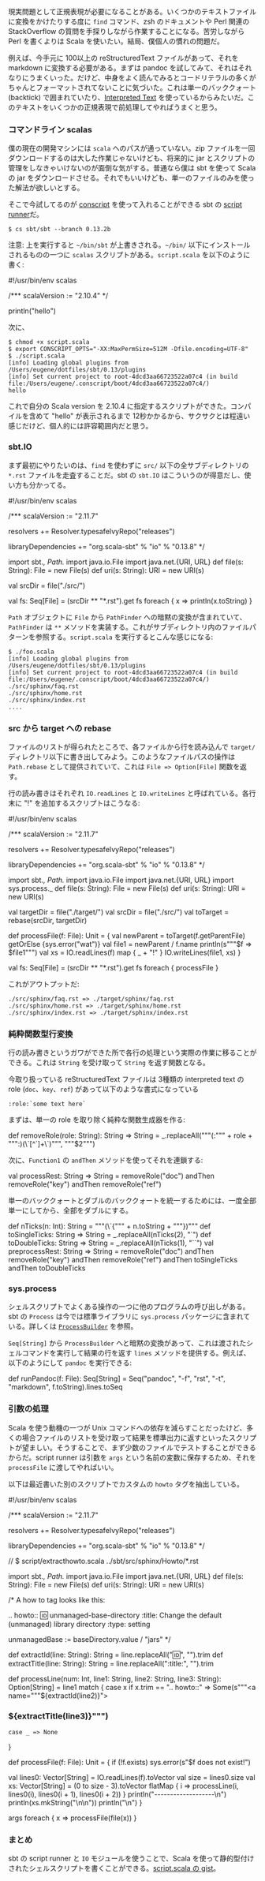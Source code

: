   [1]: http://docutils.sourceforge.net/docs/ref/rst/restructuredtext.html#interpreted-text
  [2]: http://www.scala-sbt.org/release/docs/Detailed-Topics/Scripts.html#sbt-script-runner
  [3]: https://github.com/n8han/conscript
  [4]: http://www.scala-lang.org/api/2.10.4/index.html#scala.sys.process.ProcessBuilder
  [5]: https://gist.github.com/eed3si9n/fc1aa881bd28b48843e3

現実問題として正規表現が必要になることがある。いくつかのテキストファイルに変換をかけたりする度に `find` コマンド、zsh のドキュメントや Perl 関連の StackOverflow の質問を手探りしながら作業することになる。苦労しながら Perl を書くよりは Scala を使いたい。結局、僕個人の慣れの問題だ。

例えば、今手元に 100以上の reStructuredText ファイルがあって、それを markdown に変換する必要がある。まずは pandoc を試してみて、それはそれなりにうまくいった。だけど、中身をよく読んでみるとコードリテラルの多くがちゃんとフォーマットされてないことに気づいた。これは単一のバッククォート (backtick) で囲まれていたり、[Interpreted Text][1] を使っているからみたいだ。このテキストをいくつかの正規表現で前処理してやればうまくと思う。

### コマンドライン scalas

僕の現在の開発マシンには `scala` へのパスが通っていない。zip ファイルを一回ダウンロードするのは大した作業じゃないけども、将来的に jar とスクリプトの管理をしなきゃいけないのが面倒な気がする。普通なら僕は sbt を使って Scala の jar をダウンロードさせる。それでもいいけども、単一のファイルのみを使った解法が欲しいとする。

そこで今試してるのが [conscript][3] を使って入れることができる sbt の [script runner][2]だ。

    $ cs sbt/sbt --branch 0.13.2b

注意: 上を実行すると `~/bin/sbt` が上書きされる。`~/bin/` 以下にインストールされるものの一つに `scalas` スクリプトがある。`script.scala` を以下のように書く:

<scala>
#!/usr/bin/env scalas

/***
scalaVersion := "2.10.4"
*/

println("hello")
</scala> <!-- ***/ -->

次に、

    $ chmod +x script.scala
    $ export CONSCRIPT_OPTS="-XX:MaxPermSize=512M -Dfile.encoding=UTF-8"
    $ ./script.scala
    [info] Loading global plugins from /Users/eugene/dotfiles/sbt/0.13/plugins
    [info] Set current project to root-4dcd3aa66723522a07c4 (in build file:/Users/eugene/.conscript/boot/4dcd3aa66723522a07c4/)
    hello

これで自分の Scala version を 2.10.4 に指定するスクリプトができた。コンパイルを含めて "hello" が表示されるまで 12秒かかるから、サクサクとは程遠い感じだけど、個人的には許容範囲内だと思う。

### sbt.IO

まず最初にやりたいのは、`find` を使わずに `src/` 以下の全サブディレクトリの `*.rst` ファイルを走査することだ。sbt の `sbt.IO` はこういうのが得意だし、使い方も分かってる。

<scala>
#!/usr/bin/env scalas

/***
scalaVersion := "2.11.7"

resolvers += Resolver.typesafeIvyRepo("releases")

libraryDependencies += "org.scala-sbt" % "io" % "0.13.8"
*/

import sbt._, Path._
import java.io.File
import java.net.{URI, URL}
def file(s: String): File = new File(s)
def uri(s: String): URI = new URI(s)

val srcDir = file("./src/")

val fs: Seq[File] = (srcDir ** "*.rst").get
fs foreach { x => println(x.toString) }

</scala> <!-- ***/ -->

`Path` オブジェクトに `File` から `PathFinder` への暗黙の変換が含まれていて、`PathFinder` は `**` メソッドを実装する。これがサブディレクトリ内のファイルパターンを参照する。`script.scala` を実行するとこんな感じになる:

    $ ./foo.scala 
    [info] Loading global plugins from /Users/eugene/dotfiles/sbt/0.13/plugins
    [info] Set current project to root-4dcd3aa66723522a07c4 (in build file:/Users/eugene/.conscript/boot/4dcd3aa66723522a07c4/)
    ./src/sphinx/faq.rst
    ./src/sphinx/home.rst
    ./src/sphinx/index.rst
    ....

### src から target への rebase

ファイルのリストが得られたところで、各ファイルから行を読み込んで `target/` ディレクトリ以下に書き出してみよう。このようなファイルパスの操作は `Path.rebase` として提供されていて、これは `File => Option[File]` 関数を返す。

行の読み書きはそれぞれ `IO.readLines` と `IO.writeLines` と呼ばれている。各行末に "!" を追加するスクリプトはこうなる:

<scala>
#!/usr/bin/env scalas

/***
scalaVersion := "2.11.7"

resolvers += Resolver.typesafeIvyRepo("releases")

libraryDependencies += "org.scala-sbt" % "io" % "0.13.8"
*/

import sbt._, Path._
import java.io.File
import java.net.{URI, URL}
import sys.process._
def file(s: String): File = new File(s)
def uri(s: String): URI = new URI(s)

val targetDir = file("./target/")
val srcDir = file("./src/")
val toTarget = rebase(srcDir, targetDir)

def processFile(f: File): Unit = {
  val newParent = toTarget(f.getParentFile) getOrElse {sys.error("wat")}
  val file1 = newParent / f.name
  println(s"""$f => $file1""")
  val xs = IO.readLines(f) map { _ + "!" }
  IO.writeLines(file1, xs)
}

val fs: Seq[File] = (srcDir ** "*.rst").get
fs foreach { processFile }
</scala> <!-- ***/ -->

これがアウトプットだ:

    ./src/sphinx/faq.rst => ./target/sphinx/faq.rst
    ./src/sphinx/home.rst => ./target/sphinx/home.rst
    ./src/sphinx/index.rst => ./target/sphinx/index.rst

### 純粋関数型行変換

行の読み書きというガワができた所で各行の処理という実際の作業に移ることができる。これは `String` を受け取って `String` を返す関数となる。

今取り扱っている reStructuredText ファイルは 3種類の interpreted text の role (`doc`、`key`、`ref`) があって以下のような書式になっている

    :role:`some text here`

まずは、単一の role を取り除く純粋な関数生成器を作る:

<scala>
def removeRole(role: String): String => String =
  _.replaceAll("""(:""" + role + """:)(\`[^`]+\`)""", """$2""")
</scala> <!--_ -->

次に、`Function1` の `andThen` メソッドを使ってそれを連鎖する:

<scala>
val processRest: String => String =
  removeRole("doc") andThen removeRole("key") andThen removeRole("ref")
</scala>

単一のバッククォートとダブルのバッククォートを統一するためには、一度全部単一にしてから、全部をダブルにする。

<scala>
def nTicks(n: Int): String = """(\`{""" + n.toString + """})"""
def toSingleTicks: String => String = 
  _.replaceAll(nTicks(2), "`")
def toDoubleTicks: String => String =
  _.replaceAll(nTicks(1), "``")
val preprocessRest: String => String =
  removeRole("doc") andThen removeRole("key") andThen removeRole("ref") andThen 
  toSingleTicks andThen toDoubleTicks
</scala>

### sys.process

シェルスクリプトでよくある操作の一つに他のプログラムの呼び出しがある。sbt の `Process` は今では標準ライブラリに `sys.process` パッケージに含まれている。詳しくは [`ProcessBuilder`][4] を参照。

`Seq[String]` から `ProcessBuilder` へと暗黙の変換があって、これは渡されたシェルコマンドを実行して結果の行を返す `lines` メソッドを提供する。例えば、以下のようにして `pandoc` を実行できる:

<scala>
def runPandoc(f: File): Seq[String] =
  Seq("pandoc", "-f", "rst", "-t", "markdown", f.toString).lines.toSeq
</scala>

### 引数の処理

Scala を使う動機の一つが Unix コマンドへの依存を減らすことだったけど、多くの場合ファイルのリストを受け取って結果を標準出力に返すといったスクリプトが望ましい。そうすることで、まず少数のファイルでテストすることができるからだ。script runner は引数を `args` という名前の変数に保存するため、それを `processFile` に渡してやればいい。

以下は最近書いた別のスクリプトでカスタムの `howto` タグを抽出している。

<scala>
#!/usr/bin/env scalas
 
/***
scalaVersion := "2.11.7"

resolvers += Resolver.typesafeIvyRepo("releases")

libraryDependencies += "org.scala-sbt" % "io" % "0.13.8"
*/

// $ script/extracthowto.scala ../sbt/src/sphinx/Howto/*.rst

import sbt._, Path._
import java.io.File
import java.net.{URI, URL}
def file(s: String): File = new File(s)
def uri(s: String): URI = new URI(s)

/*
A how to tag looks like this:

.. howto::
   :id: unmanaged-base-directory
   :title: Change the default (unmanaged) library directory
   :type: setting

   unmanagedBase := baseDirectory.value / "jars"
*/

def extractId(line: String): String = line.replaceAll(":id:", "").trim
def extractTitle(line: String): String = line.replaceAll(":title:", "").trim

def processLine(num: Int, line1: String, line2: String, line3: String): Option[String] =
  line1 match {
    case x if x.trim == ".. howto::" =>
      Some(s"""<a name="""${extractId(line2)}"></a>
### ${extractTitle(line3)}""")
    case _ => None
  }

def processFile(f: File): Unit = {
  if (!f.exists) sys.error(s"$f does not exist!")

  val lines0: Vector[String] = IO.readLines(f).toVector
  val size = lines0.size
  val xs: Vector[String] = (0 to size - 3).toVector flatMap { i =>
    processLine(i, lines0(i), lines0(i + 1), lines0(i + 2))
  }
  println("-------------------\n")
  println(xs.mkString("\n\n"))
  println("\n")
}

args foreach { x => processFile(file(x)) }
</scala>

### まとめ 

sbt の script runner と `IO` モジュールを使うことで、Scala を使って静的型付けされたシェルスクリプトを書くことができる。[script.scala の gist][5]。


